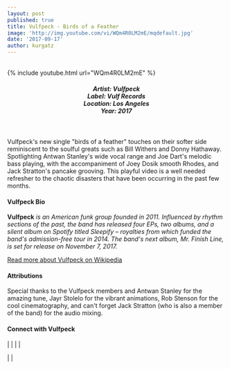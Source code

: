 ```yaml
---
layout: post
published: true
title: Vulfpeck - Birds of a Feather
image: 'http://img.youtube.com/vi/WQm4R0LM2mE/mqdefault.jpg'
date: '2017-09-17'
author: kurgatz
---
```

<br />
{% include youtube.html url="WQm4R0LM2mE" %} 
<br>
<h5 style="text-align: center;">
Artist: Vulfpeck <br>
Label: Vulf Records <br>
Location: Los Angeles <br>
Year: 2017
</h5>
<br>

Vulfpeck's new single "birds of a feather" touches on their softer side reminiscent to the soulful greats such as Bill Withers and Donny Hathaway. Spotlighting Antwan Stanley's wide vocal range and Joe Dart's melodic bass playing, with the accompaniment of Joey Dosik smooth Rhodes, and Jack Stratton's pancake grooving. This playful video  is a well needed refresher to the chaotic disasters  that have been occurring in the past few months. 

#### Vulfpeck Bio

**Vulfpeck** *is an American funk group founded in 2011. Influenced by rhythm sections of the past, the band has released four EPs, two albums, and a silent album on Spotify titled Sleepify – royalties from which funded the band's admission-free tour in 2014. The band's next album, Mr. Finish Line, is set for release on November 7, 2017.*

<a href="https://en.wikipedia.org/wiki/Vulfpeck" target="_blank">Read more about Vulfpeck on Wikipedia</a>

#### Attributions

Special thanks to the Vulfpeck members and Antwan Stanley for the amazing tune, Jayr Stolelo for the vibrant animations, Rob Stenson for the cool cinematography, and can't forget Jack Stratton (who is also a member of the band) for the audio mixing.

#### Connect with Vulfpeck

<a class="fa fa-globe" href="https://vulfpeck.com/" target="_blank"></a> | 
<a class="fa fa-bandcamp" href="https://vulfpeck.bandcamp.com/" target="_blank"></a> | 
<a class="fa fa-facebook" href="https://www.facebook.com/vulfpeck" target="_blank"></a> | 
<a class="fa fa-instagram" href="https://www.instagram.com/vulfpeck" target="_blank"></a> | 

<a class="fa fa-soundcloud" href="https://soundcloud.com/vulfpeck" target="_blank"></a> | 
<a class="fa fa-twitter" href="https://twitter.com/vulfpeck" target="_blank"></a> | 
<a class="fa fa-youtube" href="https://www.youtube.com/channel/UCtWuB1D_E3mcyYThA9iKggQ" target="_blank"></a>

